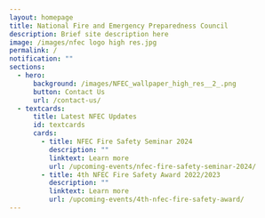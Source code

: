 ```yaml
---
layout: homepage
title: National Fire and Emergency Preparedness Council
description: Brief site description here
image: /images/nfec logo high res.jpg
permalink: /
notification: ""
sections:
  - hero:
      background: /images/NFEC_wallpaper_high_res__2_.png
      button: Contact Us
      url: /contact-us/
  - textcards:
      title: Latest NFEC Updates
      id: textcards
      cards:
        - title: NFEC Fire Safety Seminar 2024
          description: ""
          linktext: Learn more
          url: /upcoming-events/nfec-fire-safety-seminar-2024/
        - title: 4th NFEC Fire Safety Award 2022/2023
          description: ""
          linktext: Learn more
          url: /upcoming-events/4th-nfec-fire-safety-award/
---
```

